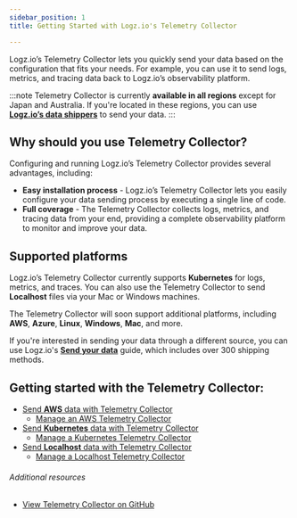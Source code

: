 ```yaml
---
sidebar_position: 1
title: Getting Started with Logz.io's Telemetry Collector

---
```



Logz.io’s Telemetry Collector lets you quickly send your data based on the configuration that fits your needs. For example, you can use it to send logs, metrics, and tracing data back to Logz.io’s observability platform.

:::note
Telemetry Collector is currently **available in all regions** except for Japan and Australia. If you're located in these regions, you can use **[Logz.io’s data shippers](https://app.logz.io/#/dashboard/send-your-data/collection?tag=all&collection=all)** to send your data.
:::


## Why should you use Telemetry Collector?

Configuring and running Logz.io’s Telemetry Collector provides several advantages, including:

* **Easy installation process** - Logz.io’s Telemetry Collector lets you easily configure your data sending process by executing a single line of code.
* **Full coverage** - The Telemetry Collector collects logs, metrics, and tracing data from your end, providing a complete observability platform to monitor and improve your data.

## Supported platforms

Logz.io’s Telemetry Collector currently supports **Kubernetes** for logs, metrics, and traces. You can also use the Telemetry Collector to send **Localhost** files via your Mac or Windows machines. 

The Telemetry Collector will soon support additional platforms, including **AWS**, **Azure**, **Linux**, **Windows**, **Mac**, and more.

If you're interested in sending your data through a different source, you can use Logz.io's **[Send your data](https://app.logz.io/#/dashboard/send-your-data/collection?tag=all&collection=all)** guide, which includes over 300 shipping methods.


## Getting started with the Telemetry Collector:

* [Send **AWS** data with Telemetry Collector](/user-guide/log-shipping/telemetry-collector-aws.html)
  * [Manage an AWS Telemetry Collector](/user-guide/log-shipping/telemetry-collector-aws.html#how-to-remove-a-telemetry-collector)
* [Send **Kubernetes** data with Telemetry Collector](/user-guide/log-shipping/telemetry-collector-k8s.html)
  * [Manage a Kubernetes Telemetry Collector](/user-guide/log-shipping/telemetry-collector-k8s.html#how-to-remove-a-telemetry-collector)
* [Send **Localhost** data with Telemetry Collector](/user-guide/log-shipping/telemetry-collector-localhost.html)
  * [Manage a Localhost Telemetry Collector](/user-guide/log-shipping/telemetry-collector-localhost.html#manage-and-remove-a-telemetry-collector)

###### Additional resources

* [View Telemetry Collector on GitHub](https://github.com/logzio/logzio-agent-manifest)